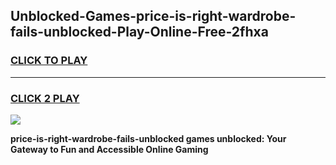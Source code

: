 
## Unblocked-Games-price-is-right-wardrobe-fails-unblocked-Play-Online-Free-2fhxa
<h3>
<a href="https://premium76.site?title=price-is-right-wardrobe-fails-unblocked&ref=26A">CLICK TO PLAY</a></h3>
<hr>

<h3>
<a href="https://premium76.site?title=price-is-right-wardrobe-fails-unblocked&ref=26A">CLICK 2 PLAY</a>
  
</h3>

<a href="https://premium76.site?title=price-is-right-wardrobe-fails-unblocked&ref=26A"><img src="https://clearcache.store/games.png"></a>


**price-is-right-wardrobe-fails-unblocked games unblocked: Your Gateway to Fun and Accessible Online Gaming**
